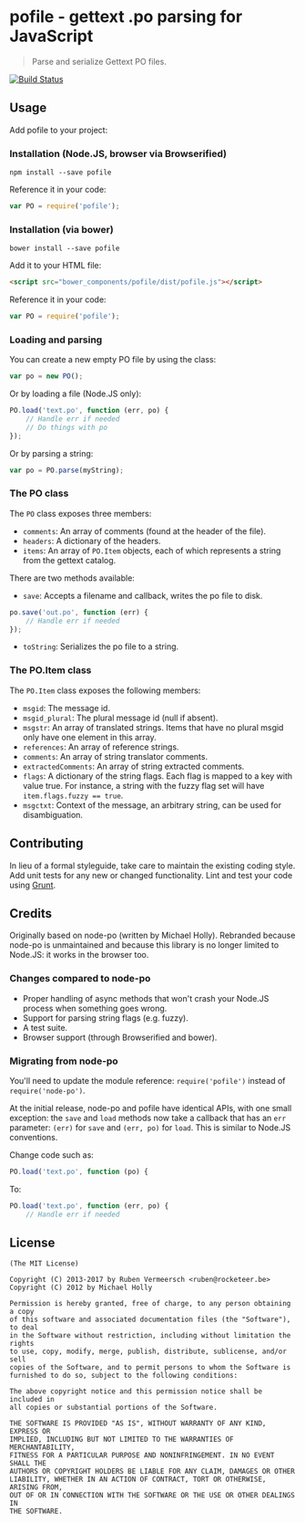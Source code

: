 # pofile - gettext .po parsing for JavaScript

> Parse and serialize Gettext PO files.

[![Build Status](https://travis-ci.org/rubenv/pofile.png?branch=master)](https://travis-ci.org/rubenv/pofile)

## Usage
Add pofile to your project:

### Installation (Node.JS, browser via Browserified)
```
npm install --save pofile
```

Reference it in your code:

```js
var PO = require('pofile');
```

### Installation (via bower)
```
bower install --save pofile
```

Add it to your HTML file:

```html
<script src="bower_components/pofile/dist/pofile.js"></script>
```

Reference it in your code:

```js
var PO = require('pofile');
```

### Loading and parsing

You can create a new empty PO file by using the class:

```js
var po = new PO();
```

Or by loading a file (Node.JS only):

```js
PO.load('text.po', function (err, po) {
    // Handle err if needed
    // Do things with po
});
```

Or by parsing a string:

```js
var po = PO.parse(myString);
```

### The PO class

The `PO` class exposes three members:

* `comments`: An array of comments (found at the header of the file).
* `headers`: A dictionary of the headers.
* `items`: An array of `PO.Item` objects, each of which represents a string
  from the gettext catalog.

There are two methods available:

* `save`: Accepts a filename and callback, writes the po file to disk.

```js
po.save('out.po', function (err) {
    // Handle err if needed
});
```

* `toString`: Serializes the po file to a string.

### The PO.Item class

The `PO.Item` class exposes the following members:

* `msgid`: The message id.
* `msgid_plural`: The plural message id (null if absent).
* `msgstr`: An array of translated strings. Items that have no plural msgid
  only have one element in this array.
* `references`: An array of reference strings.
* `comments`: An array of string translator comments.
* `extractedComments`: An array of string extracted comments.
* `flags`: A dictionary of the string flags. Each flag is mapped to a key with
  value true. For instance, a string with the fuzzy flag set will have
  `item.flags.fuzzy == true`.
* `msgctxt`: Context of the message, an arbitrary string, can be used for disambiguation.


## Contributing

In lieu of a formal styleguide, take care to maintain the existing coding
style. Add unit tests for any new or changed functionality. Lint and test your
code using [Grunt](http://gruntjs.com/).

## Credits

Originally based on node-po (written by Michael Holly). Rebranded because
node-po is unmaintained and because this library is no longer limited to
Node.JS: it works in the browser too.

### Changes compared to node-po

* Proper handling of async methods that won't crash your Node.JS process when
  something goes wrong.
* Support for parsing string flags (e.g. fuzzy).
* A test suite.
* Browser support (through Browserified and bower).

### Migrating from node-po

You'll need to update the module reference: `require('pofile')` instead of
`require('node-po')`.

At the initial release, node-po and pofile have identical APIs, with one small
exception: the `save` and `load` methods now take a callback that has an `err`
parameter: `(err)` for `save` and `(err, po)` for `load`. This is similar to
Node.JS conventions.

Change code such as:

```js
PO.load('text.po', function (po) {
```

To:

```js
PO.load('text.po', function (err, po) {
    // Handle err if needed
```

## License 

    (The MIT License)

    Copyright (C) 2013-2017 by Ruben Vermeersch <ruben@rocketeer.be>
    Copyright (C) 2012 by Michael Holly

    Permission is hereby granted, free of charge, to any person obtaining a copy
    of this software and associated documentation files (the "Software"), to deal
    in the Software without restriction, including without limitation the rights
    to use, copy, modify, merge, publish, distribute, sublicense, and/or sell
    copies of the Software, and to permit persons to whom the Software is
    furnished to do so, subject to the following conditions:

    The above copyright notice and this permission notice shall be included in
    all copies or substantial portions of the Software.

    THE SOFTWARE IS PROVIDED "AS IS", WITHOUT WARRANTY OF ANY KIND, EXPRESS OR
    IMPLIED, INCLUDING BUT NOT LIMITED TO THE WARRANTIES OF MERCHANTABILITY,
    FITNESS FOR A PARTICULAR PURPOSE AND NONINFRINGEMENT. IN NO EVENT SHALL THE
    AUTHORS OR COPYRIGHT HOLDERS BE LIABLE FOR ANY CLAIM, DAMAGES OR OTHER
    LIABILITY, WHETHER IN AN ACTION OF CONTRACT, TORT OR OTHERWISE, ARISING FROM,
    OUT OF OR IN CONNECTION WITH THE SOFTWARE OR THE USE OR OTHER DEALINGS IN
    THE SOFTWARE.
